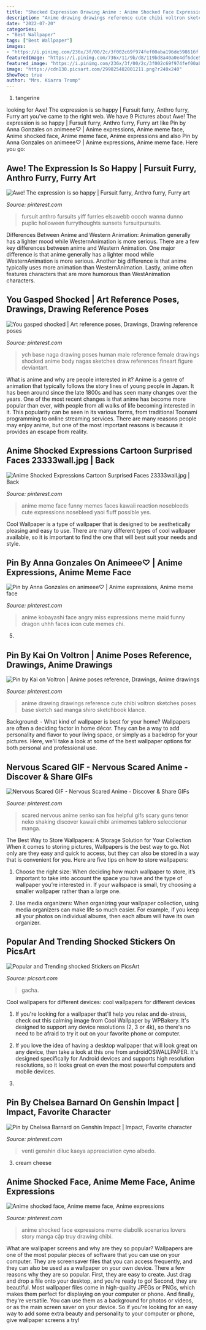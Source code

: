 ```yaml
---
title: "Shocked Expression Drawing Anime : Anime Shocked Face Expressions Meme Diabolik Scenarios Lovers Story Manga Cập Truy Drawing Chibi"
description: "Anime drawing drawings reference cute chibi voltron sketches poses base sketch sad manga shiro sketchbook klance"
date: "2022-07-20"
categories:
- "Best Wallpaper"
tags: ["Best Wallpaper"]
images:
- "https://i.pinimg.com/236x/3f/00/2c/3f002c69f974fef00aba196de598616f.jpg"
featuredImage: "https://i.pinimg.com/736x/11/9b/d8/119bd8a40a0e4df6dce5695be9ee8bc6.jpg"
featured_image: "https://i.pinimg.com/236x/3f/00/2c/3f002c69f974fef00aba196de598616f.jpg"
image: "https://cdn130.picsart.com/299025482001211.png?r240x240"
ShowToc: true
author: "Mrs. Kiarra Tromp"
---
```



1. tangerine 

	

		
looking for Awe! The expression is so happy | Fursuit furry, Anthro furry, Furry art you've came to the right web. We have 9 Pictures about Awe! The expression is so happy | Fursuit furry, Anthro furry, Furry art like Pin by Anna Gonzales on animeee♡ | Anime expressions, Anime meme face, Anime shocked face, Anime meme face, Anime expressions and also Pin by Anna Gonzales on animeee♡ | Anime expressions, Anime meme face. Here you go:
		
    
## Awe! The Expression Is So Happy | Fursuit Furry, Anthro Furry, Furry Art

<img loading=lazy src="https://i.pinimg.com/736x/82/1f/59/821f599f7dabffd47a431e8095aa5552.jpg" onerror="this.onerror=null;this.src='https://tse2.mm.bing.net/th?id=OIP.lqpuGHo7SxE3iZtSbowVVgHaJ3&amp;pid=15.1';" alt="Awe! The expression is so happy | Fursuit furry, Anthro furry, Furry art">

_Source: pinterest.com_

>fursuit anthro fursuits yiff furries elsawebb ooooh wanna dunno puplic holloween furrythoughts sunsets fursuitpursuits. 

	

Differences Between Anime and Western Animation: Animation generally has a lighter mood while WesternAnimation is more serious.
There are a few key differences between anime and Western Animation. One major difference is that anime generally has a lighter mood while WesternAnimation is more serious. Another big difference is that anime typically uses more animation than WesternAnimation. Lastly, anime often features characters that are more humorous than WestAnimation characters.

    
## You Gasped Shocked | Art Reference Poses, Drawings, Drawing Reference Poses

<img loading=lazy src="https://i.pinimg.com/736x/90/cd/dd/90cdddc9406d580f15096f5615407f5b.jpg" onerror="this.onerror=null;this.src='https://tse4.mm.bing.net/th?id=OIP.8SSgSq-IGorz_ZNI0ebIvQHaLH&amp;pid=15.1';" alt="You gasped shocked | Art reference poses, Drawings, Drawing reference poses">

_Source: pinterest.com_

>ych base naga drawing poses human male reference female drawings shocked anime body nagas sketches draw references fineart figure deviantart. 

	

What is anime and why are people interested in it?
Anime is a genre of animation that typically follows the story lines of young people in Japan. It has been around since the late 1800s and has seen many changes over the years. One of the most recent changes is that anime has become more popular than ever, with people from all walks of life becoming interested in it. This popularity can be seen in its various forms, from traditional Toonami programming to online streaming services. There are many reasons people may enjoy anime, but one of the most important reasons is because it provides an escape from reality.

    
## Anime Shocked Expressions Cartoon Surprised Faces 23333wall.jpg | Back

<img loading=lazy src="https://i.pinimg.com/236x/3f/00/2c/3f002c69f974fef00aba196de598616f.jpg" onerror="this.onerror=null;this.src='https://tse3.mm.bing.net/th?id=OIP.DDCLp16g2u1vizyVwtHO_AAAAA&amp;pid=15.1';" alt="Anime Shocked Expressions Cartoon Surprised Faces 23333wall.jpg | Back">

_Source: pinterest.com_

>anime meme face funny memes faces kawaii reaction nosebleeds cute expressions nosebleed yaoi fluff possible yes. 

	

Cool Wallpaper is a type of wallpaper that is designed to be aesthetically pleasing and easy to use. There are many different types of cool wallpaper available, so it is important to find the one that will best suit your needs and style.

    
## Pin By Anna Gonzales On Animeee♡ | Anime Expressions, Anime Meme Face

<img loading=lazy src="https://i.pinimg.com/736x/af/4d/c8/af4dc8b1171fef390e875711c6335dbc.jpg" onerror="this.onerror=null;this.src='https://tse1.mm.bing.net/th?id=OIP.Xhxe-i2aM_xwc5umYcokPgHaGz&amp;pid=15.1';" alt="Pin by Anna Gonzales on animeee♡ | Anime expressions, Anime meme face">

_Source: pinterest.com_

>anime kobayashi face angry miss expressions meme maid funny dragon uhhh faces icon cute memes chi. 

	

5.

    
## Pin By Kai On Voltron | Anime Poses Reference, Drawings, Anime Drawings

<img loading=lazy src="https://i.pinimg.com/736x/8a/f4/04/8af404224e3abbad942ba57fe777b5fd.jpg" onerror="this.onerror=null;this.src='https://tse2.mm.bing.net/th?id=OIP.JmSFCVjEWn-_sbdnZtbxMwHaLf&amp;pid=15.1';" alt="Pin by Kai on Voltron | Anime poses reference, Drawings, Anime drawings">

_Source: pinterest.com_

>anime drawing drawings reference cute chibi voltron sketches poses base sketch sad manga shiro sketchbook klance. 

	

Background: - What kind of wallpaper is best for your home?
Wallpapers are often a deciding factor in home décor. They can be a way to add personality and flavor to your living space, or simply as a backdrop for your pictures. Here, we'll take a look at some of the best wallpaper options for both personal and professional use.

    
## Nervous Scared GIF - Nervous Scared Anime - Discover &amp; Share GIFs

<img loading=lazy src="https://i.pinimg.com/736x/11/9b/d8/119bd8a40a0e4df6dce5695be9ee8bc6.jpg" onerror="this.onerror=null;this.src='https://tse1.mm.bing.net/th?id=OIP.tVUGUnWn6GTcRZVoH-JaJQHaDw&amp;pid=15.1';" alt="Nervous Scared GIF - Nervous Scared Anime - Discover &amp; Share GIFs">

_Source: pinterest.com_

>scared nervous anime senko san fox helpful gifs scary guns tenor neko shaking discover kawaii chibi animemes tablero seleccionar manga. 

	

The Best Way to Store Wallpapers: A Storage Solution for Your Collection
When it comes to storing pictures, Wallpapers is the best way to go. Not only are they easy and quick to access, but they can also be stored in a way that is convenient for you. Here are five tips on how to store wallpapers:
1) Choose the right size: When deciding how much wallpaper to store, it’s important to take into account the space you have and the type of wallpaper you’re interested in. If your wallspace is small, try choosing a smaller wallpaper rather than a large one.

2) Use media organizers: When organizing your wallpaper collection, using media organizers can make life so much easier. For example, if you keep all your photos on individual albums, then each album will have its own organizer.

    
## Popular And Trending Shocked Stickers On PicsArt

<img loading=lazy src="https://cdn130.picsart.com/299025482001211.png?r240x240" onerror="this.onerror=null;this.src='https://tse4.mm.bing.net/th?id=OIP.n2T2fkwN_uqcEz6I2S-UGQAAAA&amp;pid=15.1';" alt="Popular and Trending shocked Stickers on PicsArt">

_Source: picsart.com_

>gacha. 

	

Cool wallpapers for different devices:
cool wallpapers for different devices 

1. If you're looking for a wallpaper that'll help you relax and de-stress, check out this calming image from Cool Wallpaper by WPBakery. It's designed to support any device resolutions (2, 3 or 4k), so there's no need to be afraid to try it out on your favorite phone or computer.

2. If you love the idea of having a desktop wallpaper that will look great on any device, then take a look at this one from androidOSWALLPAPER. It's designed specifically for Android devices and supports high resolution resolutions, so it looks great on even the most powerful computers and mobile devices.

3.

    
## Pin By Chelsea Barnard On Genshin Impact | Impact, Favorite Character

<img loading=lazy src="https://i.pinimg.com/736x/08/f9/00/08f9002b8483d52b4a65dccd131c5a74.jpg" onerror="this.onerror=null;this.src='https://tse4.mm.bing.net/th?id=OIP.CbOq27HLBjN6J2uIphtSMAHaIv&amp;pid=15.1';" alt="Pin by Chelsea Barnard on Genshin Impact | Impact, Favorite character">

_Source: pinterest.com_

>venti genshin diluc kaeya appreaciation cyno albedo. 

	

3. cream cheese 

    
## Anime Shocked Face, Anime Meme Face, Anime Expressions

<img loading=lazy src="https://i.pinimg.com/736x/8f/08/e5/8f08e5fc4a4d3fc929f102ea83d0fdf8--anime-meme-otaku-anime.jpg" onerror="this.onerror=null;this.src='https://tse3.mm.bing.net/th?id=OIP.wMPf-2pBW_B-FoutXnOFgwHaEK&amp;pid=15.1';" alt="Anime shocked face, Anime meme face, Anime expressions">

_Source: pinterest.com_

>anime shocked face expressions meme diabolik scenarios lovers story manga cập truy drawing chibi. 

	

What are wallpaper screens and why are they so popular?
Wallpapers are one of the most popular pieces of software that you can use on your computer. They are screensaver files that you can access frequently, and they can also be used as a wallpaper on your own device. There a few reasons why they are so popular. First, they are easy to create. Just drag and drop a file onto your desktop, and you're ready to go! Second, they are beautiful. Most wallpaper files come in high-quality JPEGs or PNGs, which makes them perfect for displaying on your computer or phone. And finally, they're versatile. You can use them as a background for photos or videos, or as the main screen saver on your device. So if you're looking for an easy way to add some extra beauty and personality to your computer or phone, give wallpaper screens a try!

